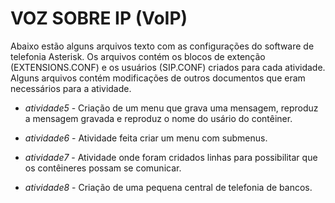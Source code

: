 # VOZ SOBRE IP (VoIP)
Abaixo estão alguns arquivos texto com as configurações do software de telefonia Asterisk.
Os arquivos contém os blocos de extenção (EXTENSIONS.CONF) e os usuários (SIP.CONF) criados para cada atividade.
Alguns arquivos contém modificações de outros documentos que eram necessários para a atividade.

- *atividade5* - Criação de um menu que grava uma mensagem, reproduz a mensagem gravada e reproduz o nome do usário do contêiner.

- *atividade6* - Atividade feita criar um menu com submenus.

- *atividade7* - Atividade onde foram cridados linhas para possibilitar que os contêineres possam se comunicar.

- *atividade8* - Criação de uma pequena central de telefonia de bancos.
